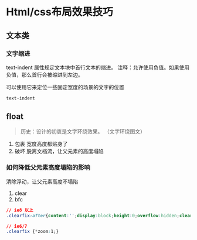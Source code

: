# Html/css布局效果技巧

## 文本类

### 文字缩进
text-indent 属性规定文本块中首行文本的缩进。
注释：允许使用负值。如果使用负值，那么首行会被缩进到左边。

可以使用它来定位一些固定宽度的场景的文字的位置
```css
text-indent
``` 

## float
> 历史：设计的初衷是文字环绕效果。 （文字环绕图文）

1. 包裹
    宽度高度都贴身了
2. 破坏
    脱离文档流，让父元素的高度塌陷
    
### 如何降低父元素高度塌陷的影响
清除浮动，让父元素高度不塌陷
1. clear
2. bfc

```css
// ie8 以上
.clearfix:after{content:'';display:block;height:0;overflow:hidden;clear:both}

// ie6/7
.clearfix {*zoom:1;}
```
